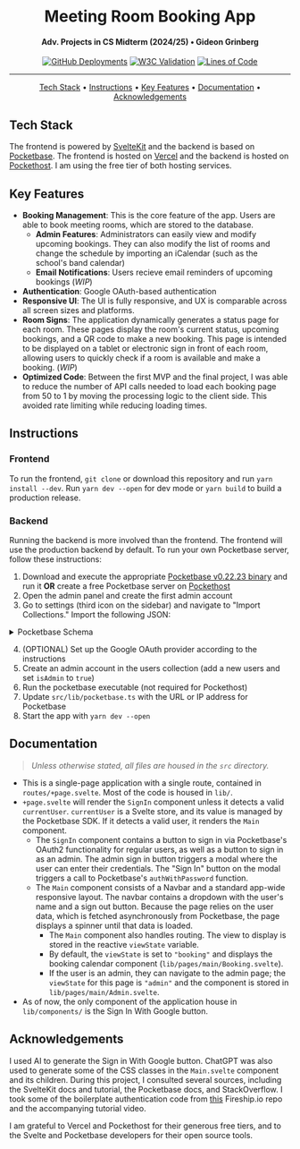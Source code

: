 <h1 align="center">Meeting Room Booking App</h1>
<h4 align="center">Adv. Projects in CS Midterm (2024/25) • Gideon Grinberg</h4>
<p align="center">
<a href="https://github.com/gideongrinberg/cs_midterm/deployments"><img src="https://img.shields.io/github/deployments/gideongrinberg/cs_midterm/production?style=plastic&label=build%20status" alt="GitHub Deployments"></a> <a href="https://validator.w3.org/nu/?doc=https%3A%2F%2Fcs-midterm.vercel.app%2F"><img src="https://img.shields.io/w3c-validation/html?targetUrl=https%3A%2F%2Fcs-midterm.vercel.app%2F&style=plastic" alt="W3C Validation"></a> <a href="https://github.com/gideongrinberg/cs_midterm"><img src="https://tokei.rs/b1/github/gideongrinberg/cs_midterm?category=lines" alt="Lines of Code"></a>
</p>
<hr/>
<p align="center"> 
    <a href="#tech-stack">Tech Stack</a> • 
    <a href="#instructions">Instructions</a> •
    <a href="#key-features">Key Features</a> •
    <a href="#documentation">Documentation</a> •
    <a href="#acknowledgements">Acknowledgements</a>
</p>

## Tech Stack
The frontend is powered by [SvelteKit](https://sveltejs.org) and the backend is based on [Pocketbase](https://pocketbase.io). The frontend is hosted on [Vercel](https://vercel.com) and the backend is hosted on [Pockethost](https://pockethost.io). I am using the free tier of both hosting services. 

## Key Features

- **Booking Management**: This is the core feature of the app. Users are able to book meeting rooms, which are stored to the database. 
    - **Admin Features**: Administrators can easily view and modify upcoming bookings. They can also modify the list of rooms and change the schedule by importing an iCalendar (such as the school's band calendar)
    - **Email Notifications**: Users recieve email reminders of upcoming bookings (*WIP*)
- **Authentication**: Google OAuth-based authentication
- **Responsive UI**: The UI is fully responsive, and UX is comparable across all screen sizes and platforms.
- **Room Signs**: The application dynamically generates a status page for each room. These pages display the room's current status, upcoming bookings, and a QR code to make a new booking. This page is intended to be displayed on a tablet or electronic sign in front of each room, allowing users to quickly check if a room is available and make a booking. (*WIP*)
- **Optimized Code**: Between the first MVP and the final project, I was able to reduce the number of API calls needed to load each booking page from 50 to 1 by moving the processing logic to the client side. This avoided rate limiting while reducing loading times.

## Instructions

### Frontend
To run the frontend, `git clone` or download this repository and run `yarn install --dev`. Run `yarn dev --open` for dev mode or `yarn build` to build a production release. 

### Backend
Running the backend is more involved than the frontend. The frontend will use the production backend by default. To run your own Pocketbase server, follow these instructions:
1. Download and execute the appropriate [Pocketbase v0.22.23 binary](https://github.com/pocketbase/pocketbase/releases/tag/v0.22.23) and run it **OR** create a free Pocketbase server on [Pockethost](https://pockethost.io)
2. Open the admin panel and create the first admin account
3. Go to settings (third icon on the sidebar) and navigate to "Import Collections." Import the following JSON:
<details>
<summary>Pocketbase Schema</summary>
<pre>
[
    {
        "id": "_pb_users_auth_",
        "name": "users",
        "type": "auth",
        "system": false,
        "schema": [
            {
                "system": false,
                "id": "users_name",
                "name": "name",
                "type": "text",
                "required": false,
                "presentable": false,
                "unique": false,
                "options": {
                    "min": null,
                    "max": null,
                    "pattern": ""
                }
            },
            {
                "system": false,
                "id": "users_avatar",
                "name": "avatar",
                "type": "file",
                "required": false,
                "presentable": false,
                "unique": false,
                "options": {
                    "mimeTypes": [
                        "image/jpeg",
                        "image/png",
                        "image/svg+xml",
                        "image/gif",
                        "image/webp"
                    ],
                    "thumbs": null,
                    "maxSelect": 1,
                    "maxSize": 5242880,
                    "protected": false
                }
            },
            {
                "system": false,
                "id": "c5gydiib",
                "name": "isAdmin",
                "type": "bool",
                "required": false,
                "presentable": false,
                "unique": false,
                "options": {}
            }
        ],
        "indexes": [],
        "listRule": "id = @request.auth.id",
        "viewRule": "id = @request.auth.id",
        "createRule": "",
        "updateRule": "id = @request.auth.id",
        "deleteRule": "id = @request.auth.id",
        "options": {
            "allowEmailAuth": true,
            "allowOAuth2Auth": true,
            "allowUsernameAuth": true,
            "exceptEmailDomains": null,
            "manageRule": null,
            "minPasswordLength": 8,
            "onlyEmailDomains": null,
            "onlyVerified": false,
            "requireEmail": false
        }
    },
    {
        "id": "7zlyitng1hup18b",
        "name": "bookings",
        "type": "base",
        "system": false,
        "schema": [
            {
                "system": false,
                "id": "mjlycknd",
                "name": "index",
                "type": "text",
                "required": false,
                "presentable": false,
                "unique": false,
                "options": {
                    "min": null,
                    "max": null,
                    "pattern": ""
                }
            },
            {
                "system": false,
                "id": "uyzgn0g5",
                "name": "name",
                "type": "text",
                "required": false,
                "presentable": false,
                "unique": false,
                "options": {
                    "min": null,
                    "max": null,
                    "pattern": ""
                }
            },
            {
                "system": false,
                "id": "eb84pmvq",
                "name": "email",
                "type": "email",
                "required": false,
                "presentable": false,
                "unique": false,
                "options": {
                    "exceptDomains": null,
                    "onlyDomains": null
                }
            },
            {
                "system": false,
                "id": "ttnrzlrc",
                "name": "room",
                "type": "text",
                "required": false,
                "presentable": false,
                "unique": false,
                "options": {
                    "min": null,
                    "max": null,
                    "pattern": ""
                }
            },
            {
                "system": false,
                "id": "qymt6yu8",
                "name": "period",
                "type": "text",
                "required": false,
                "presentable": false,
                "unique": false,
                "options": {
                    "min": null,
                    "max": null,
                    "pattern": ""
                }
            },
            {
                "system": false,
                "id": "q5vjp8hz",
                "name": "date",
                "type": "text",
                "required": false,
                "presentable": false,
                "unique": false,
                "options": {
                    "min": null,
                    "max": null,
                    "pattern": ""
                }
            }
        ],
        "indexes": [
            "CREATE UNIQUE INDEX `idx_RiNvW73` ON `bookings` (`index`)"
        ],
        "listRule": "",
        "viewRule": "",
        "createRule": "",
        "updateRule": null,
        "deleteRule": null,
        "options": {}
    }
]
</pre>
</details>

4. (OPTIONAL) Set up the Google OAuth provider according to the instructions
5. Create an admin account in the users collection (add a new users and set `isAdmin` to `true`)
6. Run the pocketbase executable (not required for Pockethost)
7. Update `src/lib/pocketbase.ts` with the URL or IP address for Pocketbase
8. Start the app with `yarn dev --open`

## Documentation
> *Unless otherwise stated, all files are housed in the `src` directory.*


- This is a single-page application with a single route, contained in `routes/+page.svelte`. Most of the code is housed in `lib/`. 
- `+page.svelte` will render the `SignIn` component unless it detects a valid `currentUser`. `currentUser` is a Svelte store, and its value is managed by the Pocketbase SDK. If it detects a valid user, it renders the `Main` component. 
    - The `SignIn` component contains a button to sign in via Pocketbase's OAuth2 functionality for regular users, as well as a button to sign in as an admin. The admin sign in button triggers a modal where the user can enter their credentials. The "Sign In" button on the modal triggers a call to Pocketbase's `authWithPassword` function.
    - The `Main` component consists of a Navbar and a standard app-wide responsive layout. The navbar contains a dropdown with the user's name and a sign out button. Because the page relies on the user data, which is fetched asynchronously from Pocketbase, the page displays a spinner until that data is loaded. 
        - The `Main` component also handles routing. The view to display is stored in the reactive `viewState` variable. 
        - By default, the `viewState` is set to `"booking"` and displays the booking calendar component (`lib/pages/main/Booking.svelte`). 
        - If the user is an admin, they can navigate to the admin page; the `viewState` for this page is `"admin"` and the component is stored in `lib/pages/main/Admin.svelte`.
- As of now, the only component of the application house in `lib/components/` is the Sign In With Google button.

## Acknowledgements

I used AI to generate the Sign in With Google button. ChatGPT was also used to generate some of the CSS classes in the `Main.svelte` component and its children. During this project, I consulted several sources, including the SvelteKit docs and tutorial, the Pocketbase docs, and StackOverflow. I took some of the boilerplate authentication code from [this](https://github.com/fireship-io/pocketchat-tutorial/tree/main) Fireship.io repo and the accompanying tutorial video. 

I am grateful to Vercel and Pockethost for their generous free tiers, and to the Svelte and Pocketbase developers for their open source tools. 